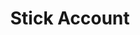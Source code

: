 ---
title: Stick Account
excerpt: Stick account in the top of search.
api:
  file: market.json
  operationId: accountsManaging.stick
hidden: false
---